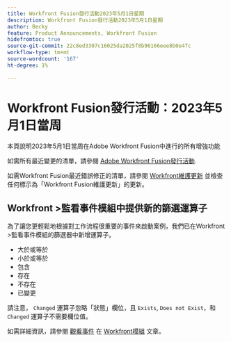 ```yaml
---
title: Workfront Fusion發行活動2023年5月1日星期
description: Workfront Fusion發行活動2023年5月1日星期
author: Becky
feature: Product Announcements, Workfront Fusion
hidefromtoc: true
source-git-commit: 22c8ed3307c16025da2025f8b96166eee8b0e4fc
workflow-type: tm+mt
source-wordcount: '167'
ht-degree: 1%

---
```


# Workfront Fusion發行活動：2023年5月1日當周

本頁說明2023年5月1日當周在Adobe Workfront Fusion中進行的所有增強功能

如需所有最近變更的清單，請參閱 [Adobe Workfront Fusion發行活動](../../../product-announcements/product-releases/fusion-release-activity/fusion-release-activity.md).

如需Workfront Fusion最近錯誤修正的清單，請參閱 [Workfront維護更新](https://experienceleague.adobe.com/docs/workfront-known-issues/releases/current-updates.html) 並檢查任何標示為「Workfront Fusion維護更新」的更新。

## Workfront >監看事件模組中提供新的篩選運算子

為了讓您更輕鬆地根據對工作流程很重要的事件來啟動案例，我們已在Workfront >監看事件模組的篩選器中新增運算子。

* 大於或等於
* 小於或等於
* 包含
* 存在
* 不存在
* 已變更

請注意， `Changed` 運算子忽略「狀態」欄位，且 `Exists`, `Does not Exist`，和 `Changed` 運算子不需要欄位值。

如需詳細資訊，請參閱 [觀看事件](/help/quicksilver/workfront-fusion/apps-and-their-modules/workfront-modules.md#watch-events) 在 [Workfront模組](/help/quicksilver/workfront-fusion/apps-and-their-modules/workfront-modules.md) 文章。
